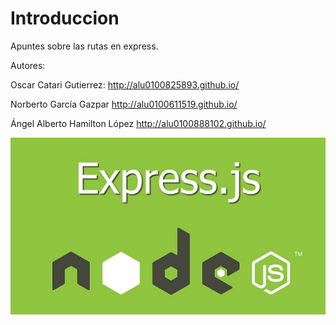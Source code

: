 # Introduccion

Apuntes sobre las rutas en express.

Autores:

Oscar Catari Gutierrez: http://alu0100825893.github.io/

Norberto García Gazpar http://alu0100611519.github.io/

Ángel Alberto Hamilton López http://alu0100888102.github.io/



![](/rutasExpress/assets/express.jpg)

